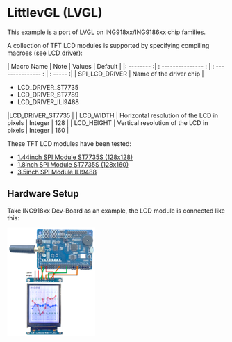 # LittlevGL (LVGL)

This example is a port of [LVGL](https://lvgl.io) on ING918xx/ING9186xx chip families.

A collection of TFT LCD modules is supported by specifying compiling macroes (see [LCD driver](../src/port/lcd_drv.c)):

| Macro Name |  Note               |       Values        | Default |
|: -------- :| : --------------- : | : --------------- : | : ----- :|
|  SPI_LCD_DRIVER  | Name of the driver chip | <ul><li>LCD_DRIVER_ST7735</li><li>LCD_DRIVER_ST7789</li><li>LCD_DRIVER_ILI9488</li></ul> |LCD_DRIVER_ST7735 |
|  LCD_WIDTH  | Horizontal resolution of the LCD in pixels | Integer | 128 |
|  LCD_HEIGHT | Vertical resolution of the LCD in pixels  | Integer | 160 |

These TFT LCD modules have been tested:

* [1.44inch SPI Module ST7735S (128x128)](http://www.lcdwiki.com/1.44inch_SPI_Module_ST7735S_SKU:MSP1443)
* [1.8inch SPI Module ST7735S (128x160)](http://www.lcdwiki.com/1.8inch_SPI_Module_ST7735S_SKU:MSP1803)
* [3.5inch SPI Module ILI9488](http://www.lcdwiki.com/3.5inch_SPI_Module_ILI9488_SKU:MSP3520)

## Hardware Setup

Take ING918xx Dev-Board as an example, the LCD module is connected like this:

<img src="./img/hardware.png" width="40%" />
